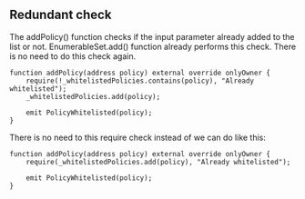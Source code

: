 ## Redundant check
The addPolicy() function checks if the input parameter already added to the list or not. EnumerableSet.add() function already performs this check. There is no need to do this check again.

    function addPolicy(address policy) external override onlyOwner {
        require(!_whitelistedPolicies.contains(policy), "Already whitelisted");
        _whitelistedPolicies.add(policy);

        emit PolicyWhitelisted(policy);
    }

There is no need to this require check instead of we can do like this: 

    function addPolicy(address policy) external override onlyOwner {
        require(_whitelistedPolicies.add(policy), "Already whitelisted");
        
        emit PolicyWhitelisted(policy);
    }
